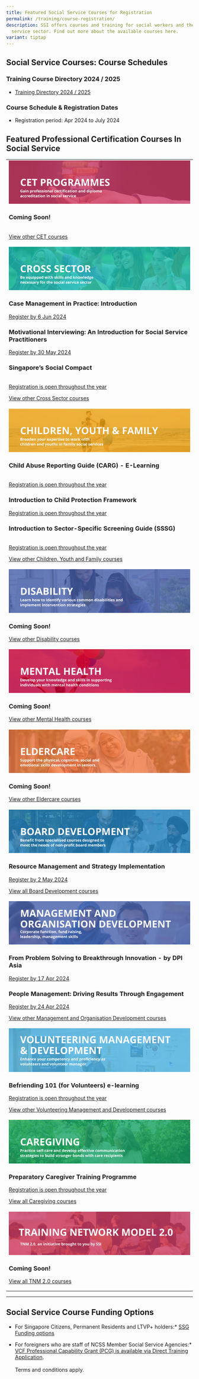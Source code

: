 ```yaml
---
title: Featured Social Service Courses for Registration
permalink: /training/course-registration/
description: SSI offers courses and training for social workers and the social
  service sector. Find out more about the available courses here.
variant: tiptap
---
```

<h2><strong>Social Service Courses: Course Schedules</strong></h2>
<h3>Training Course Directory 2024 / 2025</h3>
<ul data-tight="true" class="tight">
<li>
<p><a href="/files/training courses/ssi_fy24_training_directory.pdf" rel="noopener noreferrer nofollow" target="_blank">Training Directory 2024 / 2025</a>
</p>
</li>
</ul>
<h3>Course Schedule &amp; Registration Dates</h3>
<ul data-tight="true" class="tight">
<li>
<p>Registration period: Apr 2024 to July 2024</p>
</li>
</ul>
<h2><strong>Featured Professional Certification Courses In Social Service</strong></h2>
<table>
<tbody>
<tr>
<td rowspan="1" colspan="1">
<div class="isomer-image-wrapper">
<img style="width: 100%" height="auto" width="100%" alt="Continuing Education &amp; Training (CET) Courses" src="/images/training/cet-v2.png">
</div>
<h3>Coming Soon!</h3>
<p>
<br><a href="https://www.ssi.gov.sg/training/cet-programmes/" rel="noopener noreferrer nofollow" target="\_blank">View other CET courses</a>
</p>
</td>
</tr>
<tr>
<td rowspan="1" colspan="1">
<div class="isomer-image-wrapper">
<img style="width: 100%" height="auto" width="100%" alt="Counselling, Motivational Interviewing &amp; Behaviour Therapy Courses" src="/images/training/cross-sector-v2.png">
</div>
<p></p>
<h3>Case Management in Practice: Introduction</h3>
<p><a href="https://iltms.ssi.gov.sg/registration/schedule?coursecode=SCRS5228" rel="noopener noreferrer nofollow" target="_blank">Register by 6 Jun 2024</a>
</p>
<p></p>
<h3>Motivational Interviewing: An Introduction for Social Service Practitioners</h3>
<p><a href="https://iltms.ssi.gov.sg/registration/schedule?coursecode=SCYF5725" rel="noopener noreferrer nofollow" target="_blank">Register by 30 May 2024</a>
</p>
<p></p>
<h3>Singapore’s Social Compact</h3>
<p>
<br><a href="https://iltms.ssi.gov.sg/registration/schedule?coursecode=SCRS400" rel="noopener noreferrer nofollow" target="_blank">Registration is open throughout the year</a> 
<br>
</p>
<p><a href="https://www.ssi.gov.sg/training/cross-sector/" rel="noopener noreferrer nofollow" target="\_blank">View other Cross Sector courses</a>
</p>
</td>
</tr>
<tr>
<td rowspan="1" colspan="1">
<div class="isomer-image-wrapper">
<img style="width: 100%" height="auto" width="100%" alt="Children &amp; Youth Development, Family Therapy / Family Violence Courses: Equip volunteers with skills to work with children, youth and families." src="/images/training/cyf-v2.png">
</div>
<h3>Child Abuse Reporting Guide (CARG) - E-Learning</h3>
<p>
<br><a href="https://iltms.ssi.gov.sg/registration/schedule?coursecode=SCYF434" rel="noopener noreferrer nofollow" target="_blank">Registration is open throughout the year</a>
</p>
<p></p>
<h3>Introduction to Child Protection Framework</h3>
<p></p>
<p><a href="https://iltms.ssi.gov.sg/registration/schedule?coursecode=SCYF435" rel="noopener noreferrer nofollow" target="_blank">Registration is open throughout the year</a>
</p>
<p></p>
<h3>Introduction to Sector-Specific Screening Guide (SSSG)</h3>
<p>
<br><a href="https://iltms.ssi.gov.sg/registration/schedule?coursecode=SCYF436" rel="noopener noreferrer nofollow" target="_blank">Registration is open throughout the year</a>
</p>
<p></p>
<p><a href="https://www.ssi.gov.sg/training/cyandf/" rel="noopener noreferrer nofollow" target="\_blank">View other Children, Youth and Family courses</a>
</p>
</td>
</tr>
<tr>
<td rowspan="1" colspan="1">
<div class="isomer-image-wrapper">
<img style="width: 100%" height="auto" width="100%" alt="Disability Care / Special Needs Courses" src="/images/training/disability-v2.png">
</div>
<h3>Coming Soon!</h3>
<p></p>
<p><a href="https://www.ssi.gov.sg/training/disability/" rel="noopener noreferrer nofollow" target="\_blank">View other Disability courses</a>
</p>
</td>
</tr>
<tr>
<td rowspan="1" colspan="1">
<div class="isomer-image-wrapper">
<img style="width: 100%" height="auto" width="100%" alt="Mental Health Conditions &amp; Recovery Courses" src="/images/training/mental-health-v2.png">
</div>
<h3>Coming Soon!</h3>
<p></p>
<p><a href="https://www.ssi.gov.sg/training/mental-health" rel="noopener noreferrer nofollow" target="\_blank">View other Mental Health courses</a>
</p>
</td>
</tr>
<tr>
<td rowspan="1" colspan="1">
<div class="isomer-image-wrapper">
<img style="width: 100%" height="auto" width="100%" alt="Caring and communicating with dementia and senior persons courses" src="/images/training/eldercare-v2.png">
</div>
<h3>Coming Soon!</h3>
<p></p>
<p><a href="https://www.ssi.gov.sg/training/eldercare/" rel="noopener noreferrer nofollow" target="\_blank">View other Eldercare courses</a>
</p>
</td>
</tr>
<tr>
<td rowspan="1" colspan="1">
<div class="isomer-image-wrapper">
<img style="width: 100%" height="auto" width="100%" alt="Board Development Courses" src="/images/training/board-v2.png">
</div>
<h3>Resource Management and Strategy Implementation</h3>
<p><a href="https://www.sim.edu.sg/professional-development/courses/course-listing/resource-management-and-strategy-implementation-in-collaboration-with-franklincovey-l4-sfw-synchrono" rel="noopener noreferrer nofollow" target="\_blank">Register by 2 May 2024</a> 
<br>
</p>
<p><a href="https://www.ssi.gov.sg/training/board-development/" rel="noopener noreferrer nofollow" target="\_blank">View all Board Development courses</a>
</p>
</td>
</tr>
<tr>
<td rowspan="1" colspan="1">
<div class="isomer-image-wrapper">
<img style="width: 100%" height="auto" width="100%" alt="Social Service / Nonprofit Leadership and Management Training Course" src="/images/training/mod-v2.png">
</div>
<h3>From Problem Solving to Breakthrough Innovation - by DPI Asia </h3>
<p><a href="https://www.dpi-asia.com/post/where-does-problem-solving-end-and-strategic-innovation-begin" rel="noopener noreferrer nofollow" target="_blank">Register by 17 Apr 2024</a>
</p>
<p></p>
<h3>People Management: Driving Results Through Engagement</h3>
<p><a href="https://www.sim.edu.sg/professional-development/courses/course-listing/people-management-driving-results-through-engagement-in-collaboration-with-franklincovey-l3-sfw-sync" rel="noopener noreferrer nofollow" target="\_blank">Register by 24 Apr 2024</a>
</p>
<p></p>
<p><a href="https://www.ssi.gov.sg/training/management-and-organisation-development/" rel="noopener noreferrer nofollow" target="\_blank">View other Management and Organisation Development courses</a>
</p>
</td>
</tr>
<tr>
<td rowspan="1" colspan="1">
<div class="isomer-image-wrapper">
<img style="width: 100%" height="auto" width="100%" alt="Equip volunteers with knowledge, develop volunteer management capabilities" src="/images/training/volunteer-v2.png">
</div>
<h3>Befriending 101 (for Volunteers) e-learning</h3>
<p><a href="https://iltms.ssi.gov.sg/registration/schedule?coursecode=SSI0035" rel="noopener noreferrer nofollow" target="\_blank">Registration is open throughout the year</a>
</p>
<p></p>
<p><a href="https://www.ssi.gov.sg/training/volunteer-development-and-management/" rel="noopener noreferrer nofollow" target="\_blank">View other Volunteering Management and Development courses</a>
</p>
</td>
</tr>
<tr>
<td rowspan="1" colspan="1">
<div class="isomer-image-wrapper">
<img style="width: 100%" height="auto" width="100%" alt="Caregiver Training Courses" src="/images/training/caregiving-v2.png">
</div>
<h3>Preparatory Caregiver Training Programme</h3>
<p><a href="https://iltms.ssi.gov.sg/Registration/schedule?coursecode=SSI0002" rel="noopener noreferrer nofollow" target="\_blank">Registration is open throughout the year</a> 
<br>
</p>
<p><a href="https://www.ssi.gov.sg/training/caregiving/" rel="noopener noreferrer nofollow" target="\_blank">View all Caregiving courses</a>
</p>
</td>
</tr>
<tr>
<td rowspan="1" colspan="1">
<div class="isomer-image-wrapper">
<img style="width: 100%" height="auto" width="100%" alt="TNM 2.0, an initiative brought to you by SSI" src="/images/training/tnm-banner.png">
</div>
<h3>Coming Soon!</h3>
<p><a href="https://www.ssi.gov.sg/training/tnm-courses/" rel="noopener noreferrer nofollow" target="\_blank">View all TNM 2.0 courses</a>
</p>
</td>
</tr>
</tbody>
</table>
<hr>
<h2><strong>Social Service Course Funding Options</strong></h2>
<ul data-tight="true" class="tight">
<li>
<p>For Singapore Citizens, Permanent Residents and LTVP+ holders:* <a href="https://www.ssg-wsg.gov.sg/individuals/training-grants-incentives.html" rel="noopener noreferrer nofollow" target="_blank">SSG Funding options</a>
</p>
</li>
<li>
<p>For foreigners who are staff of NCSS Member Social Service Agencies:*
<a href="https://www.ncss.gov.sg/grants-search/detail-page/VCFProfessionalCapabilityGrant-LocalTraining" rel="noopener noreferrer nofollow" target="_blank">VCF Professional Capability Grant (PCG) is available via Direct Training
Application</a>.
<br>
<br>Terms and conditions apply.</p>
</li>
</ul>
<p></p>